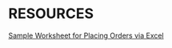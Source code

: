 # RESOURCES


[Sample Worksheet for Placing Orders via Excel](/SampleWorksheetForPlacingOrdersViaExcel)